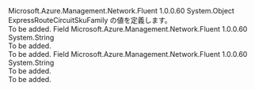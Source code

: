 <Type Name="ExpressRouteCircuitSkuFamily" FullName="Microsoft.Azure.Management.Network.Fluent.Models.ExpressRouteCircuitSkuFamily">
  <TypeSignature Language="C#" Value="public static class ExpressRouteCircuitSkuFamily" />
  <TypeSignature Language="ILAsm" Value=".class public auto ansi abstract sealed beforefieldinit ExpressRouteCircuitSkuFamily extends System.Object" />
  <TypeSignature Language="DocId" Value="T:Microsoft.Azure.Management.Network.Fluent.Models.ExpressRouteCircuitSkuFamily" />
  <TypeSignature Language="VB.NET" Value="Public Class ExpressRouteCircuitSkuFamily" />
  <TypeSignature Language="F#" Value="type ExpressRouteCircuitSkuFamily = class" />
  <AssemblyInfo>
    <AssemblyName>Microsoft.Azure.Management.Network.Fluent</AssemblyName>
    <AssemblyVersion>1.0.0.60</AssemblyVersion>
  </AssemblyInfo>
  <Base>
    <BaseTypeName>System.Object</BaseTypeName>
  </Base>
  <Interfaces />
  <Docs>
    <summary>
            ExpressRouteCircuitSkuFamily の値を定義します。
            </summary>
    <remarks>To be added.</remarks>
  </Docs>
  <Members>
    <Member MemberName="MeteredData">
      <MemberSignature Language="C#" Value="public const string MeteredData;" />
      <MemberSignature Language="ILAsm" Value=".field public static literal string MeteredData" />
      <MemberSignature Language="DocId" Value="F:Microsoft.Azure.Management.Network.Fluent.Models.ExpressRouteCircuitSkuFamily.MeteredData" />
      <MemberSignature Language="VB.NET" Value="Public Const MeteredData As String " />
      <MemberSignature Language="F#" Value="val mutable MeteredData : string" Usage="Microsoft.Azure.Management.Network.Fluent.Models.ExpressRouteCircuitSkuFamily.MeteredData" />
      <MemberType>Field</MemberType>
      <AssemblyInfo>
        <AssemblyName>Microsoft.Azure.Management.Network.Fluent</AssemblyName>
        <AssemblyVersion>1.0.0.60</AssemblyVersion>
      </AssemblyInfo>
      <ReturnValue>
        <ReturnType>System.String</ReturnType>
      </ReturnValue>
      <Docs>
        <summary>To be added.</summary>
        <remarks>To be added.</remarks>
      </Docs>
    </Member>
    <Member MemberName="UnlimitedData">
      <MemberSignature Language="C#" Value="public const string UnlimitedData;" />
      <MemberSignature Language="ILAsm" Value=".field public static literal string UnlimitedData" />
      <MemberSignature Language="DocId" Value="F:Microsoft.Azure.Management.Network.Fluent.Models.ExpressRouteCircuitSkuFamily.UnlimitedData" />
      <MemberSignature Language="VB.NET" Value="Public Const UnlimitedData As String " />
      <MemberSignature Language="F#" Value="val mutable UnlimitedData : string" Usage="Microsoft.Azure.Management.Network.Fluent.Models.ExpressRouteCircuitSkuFamily.UnlimitedData" />
      <MemberType>Field</MemberType>
      <AssemblyInfo>
        <AssemblyName>Microsoft.Azure.Management.Network.Fluent</AssemblyName>
        <AssemblyVersion>1.0.0.60</AssemblyVersion>
      </AssemblyInfo>
      <ReturnValue>
        <ReturnType>System.String</ReturnType>
      </ReturnValue>
      <Docs>
        <summary>To be added.</summary>
        <remarks>To be added.</remarks>
      </Docs>
    </Member>
  </Members>
</Type>